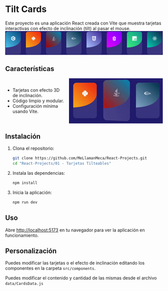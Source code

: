 # Tilt Cards

Este proyecto es una aplicación React creada con Vite que muestra tarjetas interactivas con efecto de inclinación (tilt) al pasar el mouse.
![Cards](../assets/01/cards.png)

## Características

<div style="display: flex; align-items: center; gap: 10px; justify-content: center">    
  <ul>
    <li>Tarjetas con efecto 3D de inclinación.</li>
    <li>Código limpio y modular.</li>
    <li>Configuración mínima usando Vite.</li>
  </ul>
    <img src="../assets/01/cardstilt.gif" alt="Demo Tilt Cards" width="300">
</div>

## Instalación

1. Clona el repositorio:
    ```bash
    git clone https://github.com/MeLlamanMeca/React-Projects.git
    cd "React-Projects/01 - Tarjetas Tilteables"
    ```
2. Instala las dependencias:
    ```bash
    npm install
    ```
3. Inicia la aplicación:
    ```bash
    npm run dev
    ```

## Uso

Abre [http://localhost:5173](http://localhost:5173) en tu navegador para ver la aplicación en funcionamiento.

## Personalización

Puedes modificar las tarjetas o el efecto de inclinación editando los componentes en la carpeta `src/components`.

Puedes modificar el contenido y cantidad de las mismas desde el archivo `data/CardsData.js`
